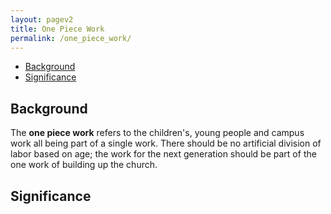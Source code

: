 ```yaml
---
layout: pagev2
title: One Piece Work
permalink: /one_piece_work/
---
```

- [Background](#background)
- [Significance](#significance)

## Background

The **one piece work** refers to the children's, young people and campus work all being part of a single work. There should be no artificial division of labor based on age; the work for the next generation should be part of the one work of building up the church.

## Significance

